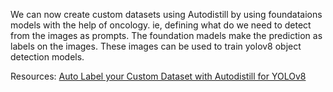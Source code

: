 We can now create custom datasets using Autodistill by using foundataions models with the help of oncology. ie, defining what do we need to detect from the images as prompts. The foundation madels make the prediction as labels
on the images. These images can be used to train yolov8 object detection models.

Resources:
[Auto Label your Custom Dataset with Autodistill for YOLOv8](https://www.youtube.com/watch?v=7tuXEvZ2YNw&ab_channel=NicolaiNielsen)
